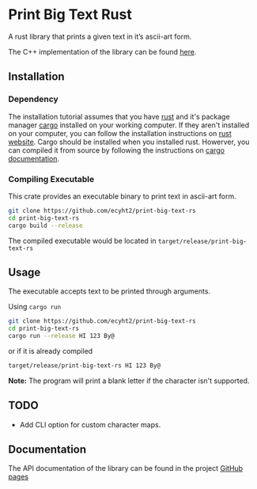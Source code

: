 # Print Big Text Rust
A rust library that prints a given text in it’s ascii-art form.

The C++ implementation of the library can be found [here](https://github.com/ecyht2/EEEE2065-cw1).

## Installation

### Dependency
The installation tutorial assumes that you have [rust](http://www.rust-lang.org) and it's package manager [cargo](https://doc.rust-lang.org/cargo/) installed on your working computer. If they aren't installed on your computer, you can follow the installation instructions on [rust website](https://www.rust-lang.org/tools/install). Cargo should be installed when you installed rust. Howerver, you can compiled it from source by following the instructions on [cargo documentation](https://doc.rust-lang.org/cargo/getting-started/installation.html).

### Compiling Executable
This crate provides an executable binary to print text in ascii-art form. 

``` sh
git clone https://github.com/ecyht2/print-big-text-rs
cd print-big-text-rs
cargo build --release
```

The compiled executable would be located in `target/release/print-big-text-rs`

<!-- ### Using the Library -->
<!-- This crate has a library associated with it. To use the library add this in your `Cargo.toml` file. -->

<!-- ``` toml -->
<!-- ... -->

<!-- [dependencies] -->
<!-- ... -->
<!-- print_big_text_rs = "0.1.0" -->
<!-- ... -->
<!-- ``` -->

<!-- Alternatively it can be added via `cargo`. -->

<!-- ``` sh -->
<!-- cargo add print_big_text_rs -->
<!-- ``` -->

## Usage

The executable accepts text to be printed through arguments. 

Using `cargo run`

``` sh
git clone https://github.com/ecyht2/print-big-text-rs
cd print-big-text-rs
cargo run --release HI 123 By@
```

or if it is already compiled

``` sh
target/release/print-big-text-rs HI 123 By@
```

**Note:** The program will print a blank letter if the character isn't supported.

## TODO

- Add CLI option for custom character maps.

## Documentation
The API documentation of the library can be found in the project [GitHub pages](https://ecyht2.github.io/print-big-text-rs/)
